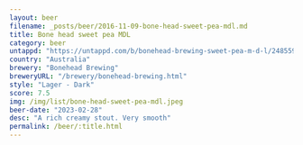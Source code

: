 ```yaml
---
layout: beer
filename: _posts/beer/2016-11-09-bone-head-sweet-pea-mdl.md
title: Bone head sweet pea MDL
category: beer
untappd: "https://untappd.com/b/bonehead-brewing-sweet-pea-m-d-l/2485599"
country: "Australia"
brewery: "Bonehead Brewing"
breweryURL: "/brewery/bonehead-brewing.html"
style: "Lager - Dark"
score: 7.5
img: /img/list/bone-head-sweet-pea-mdl.jpeg
beer-date: "2023-02-28"
desc: "A rich creamy stout. Very smooth"
permalink: /beer/:title.html
---
```

